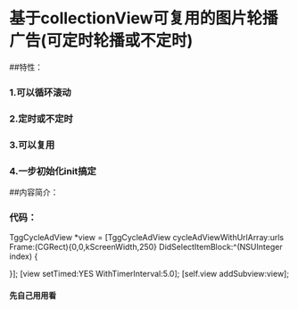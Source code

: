 # 基于collectionView可复用的图片轮播广告(可定时轮播或不定时)

##特性：
### 1.可以循环滚动
### 2.定时或不定时
### 3.可以复用
### 4.一步初始化init搞定

##内容简介：
### 代码：
TggCycleAdView *view = [TggCycleAdView cycleAdViewWithUrlArray:urls Frame:(CGRect){0,0,kScreenWidth,250} DidSelectItemBlock:^(NSUInteger index) {
        
}];
[view setTimed:YES WithTimerInterval:5.0];
[self.view addSubview:view];
#### 先自己用用看

